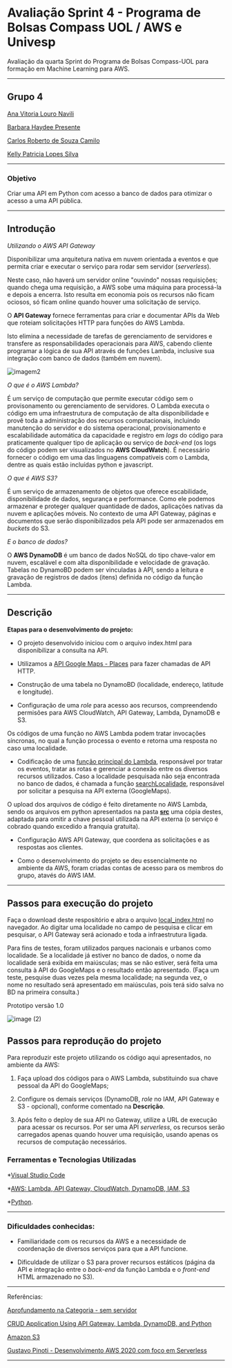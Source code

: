 # Avaliação Sprint 4 - Programa de Bolsas Compass UOL / AWS e Univesp

Avaliação da quarta Sprint do Programa de Bolsas Compass-UOL para formação em Machine Learning para AWS.

***

## Grupo 4

[Ana Vitoria Louro Navili ](https://github.com/anaVitoriaLouro)

[Barbara Haydee Presente](https://github.com/Barbarahayd)

[Carlos Roberto de Souza Camilo ](https://github.com/crobertocamilo)

[Kelly Patricia Lopes Silva](https://github.com/KellyPLSilva)

*****
### Objetivo 

Criar uma API em Python com acesso a banco de dados para otimizar o acesso a uma API pública.
******

## Introdução 

*Utilizando o AWS API Gateway*

Disponibilizar uma arquitetura nativa em nuvem orientada a eventos e que permita criar e executar o serviço para rodar sem servidor (*serverless*).

Neste caso, não haverá um servidor online "ouvindo" nossas requisições; quando chega uma requisição, a AWS sobe uma máquina para processá-la e depois a encerra. Isto resulta em economia pois os recursos não ficam ociosos, só ficam online quando houver uma solicitação de serviço. 

O **API Gateway** fornece ferramentas para criar e documentar APIs da Web que roteiam solicitações HTTP para funções do AWS Lambda. 

Isto elimina a necessidade de tarefas de gerenciamento de servidores e transfere as responsabilidades operacionais para AWS, cabendo cliente programar a lógica de sua API através de funções Lambda, inclusive sua integração com banco de dados (também em nuvem). 

<div>

 </div>
 
![imagem2](https://user-images.githubusercontent.com/88354075/229376111-7c08200c-efb0-48a1-91b1-e31cb60e341f.png)



<div> 

</div>


*O que é o AWS Lambda?*

É um serviço de computação que permite executar código sem o provisonamento ou gerenciamento de servidores. 
O Lambda executa o código em uma infraestrutura de computação de alta disponibilidade e provê toda a administração dos recursos computacionais, incluindo manutenção do servidor e do sistema operacional, provisionamento e escalabilidade automática da capacidade e registro em *logs* do código para praticamente qualquer tipo de aplicação ou serviço de *back-end* (os logs do código podem ser visualizados no **AWS CloudWatch**). 
É necessário fornecer o código em uma das linguagens compatíveis com o Lambda, dentre as quais estão incluídas python e javascript.

*O que é AWS S3?*

É um serviço de armazenamento de objetos que oferece escabilidade, disponibilidade de dados, segurança e performance. Como ele podemos armazenar e proteger qualquer quantidade de dados, aplicações nativas da nuvem e aplicações móveis. No contexto de uma API Gateway, páginas e documentos que serão disponibilizados pela API pode ser armazenados em *buckets* do S3.

*E o banco de dados?*

O **AWS DynamoDB** é um banco de dados NoSQL do tipo chave-valor em nuvem, escalável e com alta disponibilidade e velocidade de gravação. Tabelas no DynamoBD podem ser vinculadas à API, sendo a leitura e gravação de registros de dados (itens) definida no código da função Lambda. 

***
## Descrição 

**Etapas para o desenvolvimento do projeto:**

* O projeto desenvolvido iniciou com o arquivo index.html para disponibilizar a consulta na API. 

* Utilizamos a [API Google Maps - Places](https://developers.google.com/maps/documentation/places/web-service?hl=pt-br) para fazer chamadas de API HTTP. 

* Construção de uma tabela no DynamoBD (localidade, endereço, latitude e longitude).

* Configuração de uma *role* para acesso aos recursos, compreendendo permisões para AWS CloudWatch, API Gateway, Lambda, DynamoDB e S3.
  
Os códigos de uma função no AWS Lambda podem tratar invocações síncronas, no qual a função processa o evento e retorna uma resposta no caso uma localidade. 

* Codificação de uma [função principal do Lambda](https://github.com/Compass-pb-aws-2023-Univesp/sprint-4-pb-aws-univesp/blob/grupo-4/src/lambda_principal.py), responsável por tratar os eventos, tratar as rotas e gerenciar a conexão entre os diversos recursos utilizados. Caso a localidade pesquisada não seja encontrada no banco de dados, é chamada a função [searchLocalidade](https://github.com/Compass-pb-aws-2023-Univesp/sprint-4-pb-aws-univesp/blob/grupo-4/src/external_api.py), responsável por solicitar a pesquisa na API externa (GoogleMaps).

O upload dos arquivos de código é feito diretamente no AWS Lambda, sendo os arquivos em python apresentados na pasta [**src**](https://github.com/Compass-pb-aws-2023-Univesp/sprint-4-pb-aws-univesp/blob/grupo-4/src/) uma cópia destes, adaptada para omitir a chave pessoal utilizada na API externa (o serviço é cobrado quando excedido a franquia gratuita).

* Configuração AWS API Gateway, que coordena as solicitações e as respostas aos clientes.

* Como o desenvolvimento do projeto se deu essencialmente no ambiente da AWS, foram criadas contas de acesso para os membros do grupo, atavés do AWS IAM.

***

## Passos para execução do projeto

Faça o download deste respositório e abra o arquivo [local_index.html](https://github.com/Compass-pb-aws-2023-Univesp/sprint-4-pb-aws-univesp/blob/grupo-4/local_index.html) no navegador. Ao digitar uma localidade no campo de pesquisa e clicar em pesquisar, o API Gateway será acionado e toda a infraestrutura ligada. 

Para fins de testes, foram utilizados parques nacionais e urbanos como localidade. Se a localidade já estiver no banco de dados, o nome da localidade será exibida em maiúsculas; mas se não estiver, será feita uma consulta à API do GoogleMaps e o resultado então apresentado. (Faça um teste, pesquise duas vezes pela mesma localidade; na segunda vez, o nome no resultado será apresentado em maiúsculas, pois terá sido salva no BD na primeira consulta.)

Prototipo versão  1.0
<div>

 </div>


![image (2)](https://user-images.githubusercontent.com/88354075/229509227-265d4429-ffa1-421e-87d8-89617e557eb3.png)

<div> 

</div>


## Passos para reprodução do projeto

Para reproduzir este projeto utilizando os código aqui apresentados, no ambiente da AWS:

1. Faça upload dos códigos para o AWS Lambda, substituindo sua chave pessoal da API do GoogleMaps;
   
2. Configure os demais serviços (DynamoDB, *role* no IAM, API Gateway e S3 - opcional), conforme comentado na **Descrição**. 

3. Após feito o deploy de sua API no Gateway, utilize a URL de execução para acessar os recursos. Por ser uma API *serverless*, os recursos serão carregados apenas quando houver uma requisição, usando apenas os recursos de computação necessários.



### Ferramentas e Tecnologias Utilizadas

*[Visual Studio Code](https://code.visualstudio.com/)

*[AWS: Lambda, API Gateway, CloudWatch, DynamoDB, IAM, S3](https://aws.amazon.com/pt/)

*[Python](https://python.org).

***

### Dificuldades conhecidas:

* Familiaridade com os recursos da AWS e a necessidade de coordenação de diversos serviços para que a API funcione.

* Dificuldade de utilizar o S3 para prover recursos estáticos (página da API e integração entre o *back-end* da função Lambda e o *front-end* HTML armazenado no S3).


*******

Referências:

[Aprofundamento na Categoria - sem servidor](https://aws.amazon.com/pt/getting-started/deep-dive-serverless/)

[CRUD Application Using API Gateway, Lambda, DynamoDB, and Python](https://awstip.com/crud-application-using-api-gateway-lambda-dynamodb-and-python-84d486c87df4)

[Amazon S3](https://aws.amazon.com/pt/s3/)

[Gustavo Pinoti - Desenvolvimento AWS 2020 com foco em Serverless](https://www.udemy.com/course/serverless-aws/)

***






























